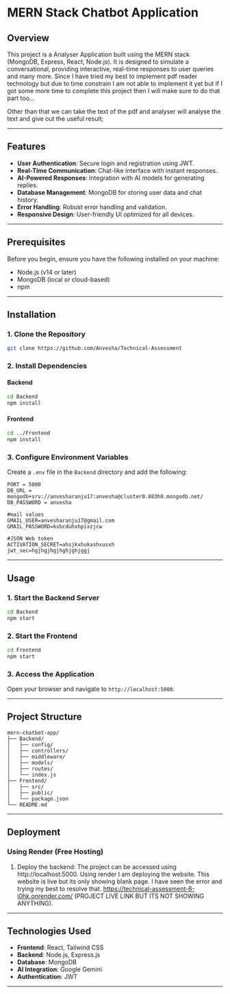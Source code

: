 # MERN Stack Chatbot Application

## Overview
This project is a Analyser Application built using the MERN stack (MongoDB, Express, React, Node.js). It is designed to simulate a conversational, providing interactive, real-time responses to user queries and many more. Since I have tried my best to implement pdf reader technology but due to time constrain I am not able to implement it yet but if I got some more time to complete this project then I will make sure to do that part too...

Other than that we can take the text of the pdf and analyser will analyse the text and give out the useful result;

---

## Features
- **User Authentication**: Secure login and registration using JWT.
- **Real-Time Communication**: Chat-like interface with instant responses.
- **AI-Powered Responses**: Integration with AI models for generating replies.
- **Database Management**: MongoDB for storing user data and chat history.
- **Error Handling**: Robust error handling and validation.
- **Responsive Design**: User-friendly UI optimized for all devices.

---

## Prerequisites
Before you begin, ensure you have the following installed on your machine:
- Node.js (v14 or later)
- MongoDB (local or cloud-based)
- npm

---

## Installation
### 1. Clone the Repository
```bash
git clone https://github.com/Anvesha/Technical-Assessment
```

### 2. Install Dependencies
#### Backend
```bash
cd Backend
npm install
```

#### Frontend
```bash
cd ../Frontend
npm install
```

### 3. Configure Environment Variables
Create a `.env` file in the `Backend` directory and add the following:
```
PORT = 5000
DB_URL = mongodb+srv://anvesharanju17:anvesha@cluster0.883h0.mongodb.net/
DB_PASSWORD = anvesha

#mail values
GMAIL_USER=anvesharanju17@gmail.com
GMAIL_PASSWORD=kxbcduhxhpixzjcw

#JSON Web token
ACTIVATION_SECRET=ahsjkxhukashxusxh
jwt_sec=hgjhgjhgjhghjghjggj
```

---

## Usage
### 1. Start the Backend Server
```bash
cd Backend
npm start
```

### 2. Start the Frontend
```bash
cd Frontend
npm start
```

### 3. Access the Application
Open your browser and navigate to `http://localhost:5000`.

---

## Project Structure
```
mern-chatbot-app/
├── Backend/
│   ├── config/
│   ├── controllers/
│   ├── middleware/
│   ├── models/
│   ├── routes/
│   └── index.js
├── Frontend/
│   ├── src/
│   ├── public/
│   └── package.json
└── README.md
```

---

## Deployment
### Using Render (Free Hosting)
1. Deploy the backend:
   The project can be accessed using http://localhost:5000.
   Using render I am deploying the website. This website is live but its only showing blank page. I have seen the error and trying my best to resolve that.
   https://technical-assessment-6-i0hk.onrender.com/ 
   (PROJECT LIVE LINK BUT ITS NOT SHOWING ANYTHING).

---

## Technologies Used
- **Frontend**: React, Tailwind CSS
- **Backend**: Node.js, Express.js
- **Database**: MongoDB
- **AI Integration**: Google Gemini
- **Authentication**: JWT

---


